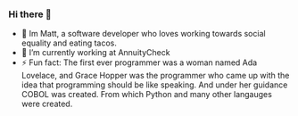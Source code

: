 ### Hi there 👋

- 👋 Im Matt, a software developer who loves working towards social equality and eating tacos.
- 🔭 I’m currently working at AnnuityCheck
- ⚡ Fun fact: The first ever programmer was a woman named Ada Lovelace, and Grace Hopper was the programmer who came up with the idea that programming should be like speaking.  And under her guidance COBOL was created.  From which Python and many other langauges were created.
